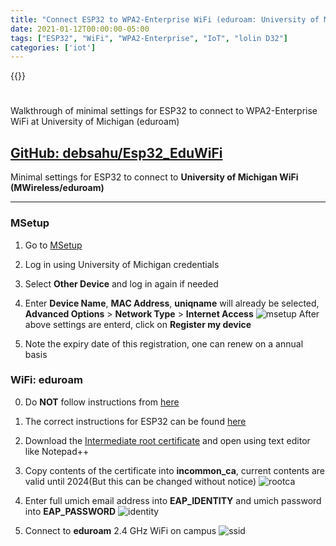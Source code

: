 ```yaml
---
title: "Connect ESP32 to WPA2-Enterprise WiFi (eduroam: University of Michigan Wireless)"
date: 2021-01-12T00:00:00-05:00
tags: ["ESP32", "WiFi", "WPA2-Enterprise", "IoT", "lolin D32"]
categories: ['iot']
---
```


{{<youtube bABHeMea-P0>}}

#

Walkthrough of minimal settings for ESP32 to connect to WPA2-Enterprise WiFi at University of Michigan (eduroam)

## [GitHub: debsahu/Esp32_EduWiFi](https://github.com/debsahu/Esp32_EduWiFi)

Minimal settings for ESP32 to connect to **University of Michigan WiFi (MWireless/eduroam)**

----------------
### MSetup

1. Go to [MSetup](https://msetup.its.umich.edu/)

2. Log in using University of Michigan credentials

3. Select **Other Device** and log in again if needed

4. Enter **Device Name**, **MAC Address**, **uniqname** will already be selected, **Advanced Options** > **Network Type** > **Internet Access**
![msetup](https://github.com/debsahu/Esp32_EduWiFi/raw/master/doc/msetup.png)
After above settings are enterd, click on **Register my device**

5. Note the expiry date of this registration, one can renew on a annual basis

### WiFi: eduroam

0. Do **NOT** follow instructions from [here](https://www.itcom.itd.umich.edu/wireless/setup/?device=Unknown)

1. The correct instructions for ESP32 can be found [here](https://documentation.its.umich.edu/content/wifi-manually-configuring-wpa2-enterprise-other-wifi-enabled-devices-unsupported-devices)

2. Download the [Intermediate root certificate](http://www.itcom.itd.umich.edu/downloads/wifi/incommon_ras_server_ca.cer) and open using text editor like Notepad++

3. Copy contents of the certificate into **incommon_ca**, current contents are valid until 2024(But this can be changed without notice)
![rootca](https://github.com/debsahu/Esp32_EduWiFi/raw/master/doc/rootca.png)

4. Enter full umich email address into **EAP_IDENTITY** and umich password into **EAP_PASSWORD**
![identity](https://github.com/debsahu/Esp32_EduWiFi/raw/master/doc/identity.png)

5. Connect to **eduroam** 2.4 GHz WiFi on campus
![ssid](https://github.com/debsahu/Esp32_EduWiFi/raw/master/doc/ssid.png)
